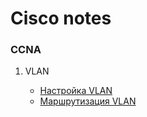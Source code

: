 # Cisco notes

### CCNA

1. VLAN

    - [Настройка VLAN](https://github.com/damh66/cisco/blob/main/vlan/setup.md)
    - [Маршрутизация VLAN](https://github.com/damh66/cisco/blob/main/vlan/routing.md)

</details>



